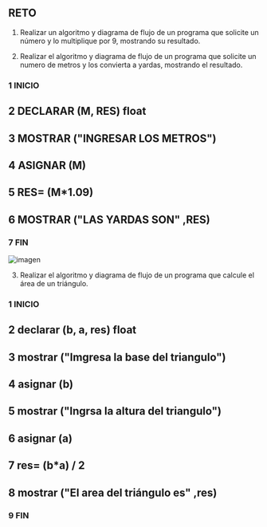 ## RETO
1. Realizar un algoritmo y diagrama de flujo de un programa que solicite un número y lo multiplique por 9, mostrando su resultado.
   
    

2. Realizar el algoritmo y diagrama de flujo de un programa que solicite un numero de metros y los convierta a yardas, mostrando el resultado.

### 1 INICIO
## 2 DECLARAR (M, RES) float
## 3 MOSTRAR ("INGRESAR LOS METROS")
## 4 ASIGNAR (M)
## 5 RES= (M*1.09)
## 6 MOSTRAR ("LAS YARDAS SON" ,RES)
### 7 FIN
![imagen](https://user-images.githubusercontent.com/104279743/167272552-78e5b719-d9ba-4b65-bee3-4273b798c97e.png)

  
    


3. Realizar el algoritmo y diagrama de flujo de un programa que calcule el área de un triángulo.

 ### 1 INICIO
 ## 2 declarar (b, a, res) float
 ## 3 mostrar ("Imgresa la base del triangulo")
 ## 4 asignar (b)
 ## 5 mostrar ("Ingrsa la altura del triangulo")
 ## 6 asignar (a)
 ## 7 res= (b*a) / 2
 ## 8 mostrar ("El area del triángulo es" ,res)
 ### 9 FIN
